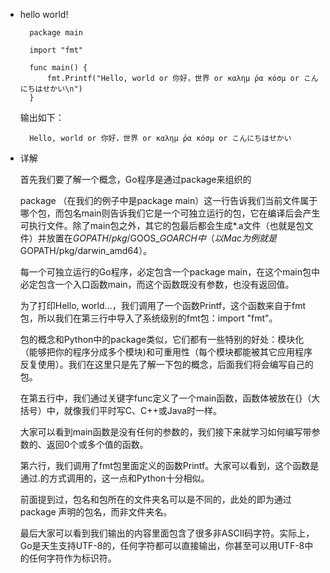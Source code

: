 - hello world!

		package main
		
		import "fmt"
		
		func main() {
			fmt.Printf("Hello, world or 你好，世界 or καλημ ́ρα κóσμ or こんにちはせかい\n")
		}

	输出如下：

		Hello, world or 你好，世界 or καλημ ́ρα κóσμ or こんにちはせかい

- 详解

	首先我们要了解一个概念，Go程序是通过package来组织的

	package <pkgName>（在我们的例子中是package main）这一行告诉我们当前文件属于哪个包，而包名main则告诉我们它是一个可独立运行的包，它在编译后会产生可执行文件。除了main包之外，其它的包最后都会生成*.a文件（也就是包文件）并放置在$GOPATH/pkg/$GOOS_$GOARCH中（以Mac为例就是$GOPATH/pkg/darwin_amd64）。

	每一个可独立运行的Go程序，必定包含一个package main，在这个main包中必定包含一个入口函数main，而这个函数既没有参数，也没有返回值。

	为了打印Hello, world...，我们调用了一个函数Printf，这个函数来自于fmt包，所以我们在第三行中导入了系统级别的fmt包：import "fmt"。

	包的概念和Python中的package类似，它们都有一些特别的好处：模块化（能够把你的程序分成多个模块)和可重用性（每个模块都能被其它应用程序反复使用）。我们在这里只是先了解一下包的概念，后面我们将会编写自己的包。

	在第五行中，我们通过关键字func定义了一个main函数，函数体被放在{}（大括号）中，就像我们平时写C、C++或Java时一样。

	大家可以看到main函数是没有任何的参数的，我们接下来就学习如何编写带参数的、返回0个或多个值的函数。

	第六行，我们调用了fmt包里面定义的函数Printf。大家可以看到，这个函数是通过<pkgName>.<funcName>的方式调用的，这一点和Python十分相似。

	前面提到过，包名和包所在的文件夹名可以是不同的，此处的<pkgName>即为通过package <pkgName>声明的包名，而非文件夹名。

	最后大家可以看到我们输出的内容里面包含了很多非ASCII码字符。实际上，Go是天生支持UTF-8的，任何字符都可以直接输出，你甚至可以用UTF-8中的任何字符作为标识符。